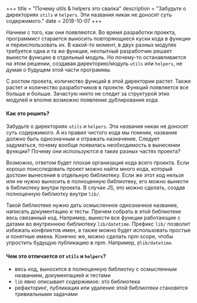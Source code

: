 +++
title = "Почему utils & helpers это свалка"
description = "Забудьте о директориях `utils` и `helpers`. Эти названия никак не доносят суть содержимого."
date = 2018-10-07
+++

Начнем с того, как они появляются. Во время разработки проекта, программист старается выносить повторяющиеся куски кода в функции и переиспользовать их. В какой-то момент, в двух разных модулях требуется одна и та же функция, неопытный разработчик решает вынести функцию в отдельный модуль. Но почему-то останавливается на этом решении, создавая директорию/модуль `utils` или `helpers`, не думая о будущем этой части программы.

С ростом проекта, количество функций в этой директории растет. Также растет и количество разработчиков в проекте. Функций появляется все больше и больше. Зачастую никто не следит за структурой этих модулей и вполне возможно появление дублирования кода.

#### Как это решить?

Забудьте о директориях `utils` и `helpers`. Эти названия никак не доносят суть содержимого. А из правил чистого кода мы помним, название должно быть однозначным и отражать назначение.
Следует задуматься, почему вообще появилась необходимость в вынесении функции?
Почему они используются в таких разных частях проекта?

Возможно, ответом будет плохая организация кода всего проекта. Если хорошо поисследовать проект можно найти много кода, который достоин вынесения в отдельную библиотеку.
Если же этот код нельзя или не нужно выносить в полноценную библиотеку, его можно вынести в библиотеку внутри проекта. В случае JS, это можно сделать, создав полноценную библиотку внутри `lib/`.

Такой библиотеке нужно дать осмысленное однозначное название, написать документацию и тесты. Причем собрать в этой библиотеке весь связанный код. Например, вынести все функции работающие с датами во внутреннюю библиотеку `lib/datetime`. Префикс `lib/` позволит избежать конфликтов имен, а также можно будет использовать простые и понятные имена. Конечно же, можно сделать npm scope, чтобы упростить будущую публикацию в npm. Например, `@lib/datetime`.

#### Чем это отличается от `utils` и `helpers`?

- весь код, выносится в полноценную библиотку с осмысленным названием, документацией и тестами
- `lib` явно описывает содержимое: это библиотека
- рефакторинг, публикация или удаление этой библиотеки становятся тривиальными задачами
